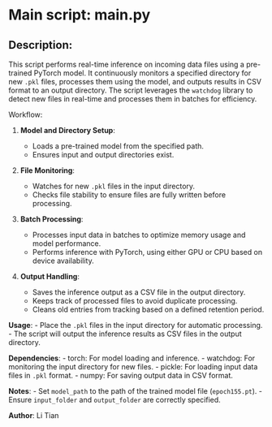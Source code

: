 # Main script: main.py
## Description:
This script performs real-time inference on incoming data files using a pre-trained PyTorch model.
It continuously monitors a specified directory for new `.pkl` files, processes them using the model, 
and outputs results in CSV format to an output directory. The script leverages the `watchdog` library 
to detect new files in real-time and processes them in batches for efficiency.

Workflow:
1. **Model and Directory Setup**:
    - Loads a pre-trained model from the specified path.
    - Ensures input and output directories exist.

2. **File Monitoring**:
    - Watches for new `.pkl` files in the input directory.
    - Checks file stability to ensure files are fully written before processing.

3. **Batch Processing**:
    - Processes input data in batches to optimize memory usage and model performance.
    - Performs inference with PyTorch, using either GPU or CPU based on device availability.

4. **Output Handling**:
    - Saves the inference output as a CSV file in the output directory.
    - Keeps track of processed files to avoid duplicate processing.
    - Cleans old entries from tracking based on a defined retention period.

**Usage**:
    - Place the `.pkl` files in the input directory for automatic processing.
    - The script will output the inference results as CSV files in the output directory.

**Dependencies**:
    - torch: For model loading and inference.
    - watchdog: For monitoring the input directory for new files.
    - pickle: For loading input data files in `.pkl` format.
    - numpy: For saving output data in CSV format.

**Notes**:
    - Set `model_path` to the path of the trained model file (`epoch155.pt`).
    - Ensure `input_folder` and `output_folder` are correctly specified.

**Author**:
    Li Tian
